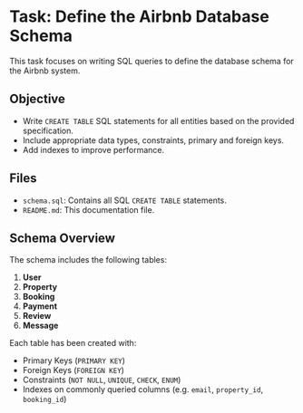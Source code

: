 # Task: Define the Airbnb Database Schema

This task focuses on writing SQL queries to define the database schema for the Airbnb system.

## Objective

- Write `CREATE TABLE` SQL statements for all entities based on the provided specification.
- Include appropriate data types, constraints, primary and foreign keys.
- Add indexes to improve performance.

## Files

- `schema.sql`: Contains all SQL `CREATE TABLE` statements.
- `README.md`: This documentation file.

## Schema Overview

The schema includes the following tables:

1. **User**
2. **Property**
3. **Booking**
4. **Payment**
5. **Review**
6. **Message**

Each table has been created with:

- Primary Keys (`PRIMARY KEY`)
- Foreign Keys (`FOREIGN KEY`)
- Constraints (`NOT NULL`, `UNIQUE`, `CHECK`, `ENUM`)
- Indexes on commonly queried columns (e.g. `email`, `property_id`, `booking_id`)
